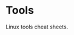 # Tools

Linux tools cheat sheets.

[1]: https://github.com/knoxknox/tools/tree/master/debug#utils
[2]: https://raw.githubusercontent.com/knoxknox/tools/master/assets/linux.png
[3]: https://raw.githubusercontent.com/knoxknox/tools/master/assets/network.png
